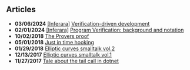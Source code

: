 ## Articles

* **03/06/2024** [[Inferara]](https://www.inferara.com) [Verification-driven development](https://www.inferara.com/papers/verification-driven-development/)
* **02/01/2024** [[Inferara]](https://www.inferara.com) [Program Verification: background and notation](https://www.inferara.com/papers/program-verification-background-and-notation/)
* **10/02/2018** [The Provers proof](https://0xgeorgii.github.io/articles/the-provers-proof)
* **05/01/2018** [Just in time hooking](https://0xgeorgii.github.io/articles/just-in-time-hooking)
* **01/29/2018** [Elliptic curves smalltalk vol.2](https://0xgeorgii.github.io/articles/elliptic-curves-smalltalk-p2)
* **12/13/2017** [Elliptic curves smalltalk vol.1](https://0xgeorgii.github.io/articles/elliptic-curves-smalltalk-p1)
* **11/27/2017** [Tale about the tail call in dotnet](https://0xgeorgii.github.io/articles/tale-tail-call-dotnet)

